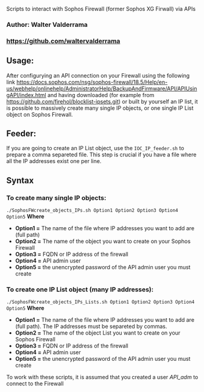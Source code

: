 Scripts to interact with Sophos Firewall (former Sophos XG Firwall) via APIs

### Author: Walter Valderrama ###
### https://github.com/waltervalderrama ###

## Usage:
After configurying an API connection on your Firewall using the following link
https://docs.sophos.com/nsg/sophos-firewall/18.5/Help/en-us/webhelp/onlinehelp/AdministratorHelp/BackupAndFirmware/API/APIUsingAPI/index.html
and having downloaded (for example from https://github.com/firehol/blocklist-ipsets.git) or built by yourself an IP list, it is possible to massively
create many single IP objects, or one single IP List object on Sophos Firewall.

## Feeder:
If you are going to create an IP List object, use the `IOC_IP_feeder.sh` to prepare a comma separeted file. This step is crucial if you have a file where all the IP addresses exist one per line.

## Syntax
### To create many single IP objects:
`./SophosFWcreate_objects_IPs.sh Option1 Option2 Option3 Option4 Option5`
**Where**
* **Option1 =** The name of the file where IP addresses you want to add are (full path)
* **Option2 =** The name of the object you want to create on your Sophos Firewall
* **Option3 =** FQDN or IP address of the firewall
* **Option4 =** API admin user
* **Option5 =** the unencrypted password of the API admin user you must create

### To create one IP List object (many IP addresses):
`./SophosFWcreate_objects_IPs_Lists.sh Option1 Option2 Option3 Option4 Option5`
**Where**
* **Option1 =** The name of the file where IP addresses you want to add are (full path). The IP addresses must be separeted by commas.
* **Option2 =** The name of the object List you want to create on your Sophos Firewall
* **Option3 =** FQDN or IP address of the firewall
* **Option4 =** API admin user
* **Option5 =** the unencrypted password of the API admin user you must create

To work with these scripts, it is assumed that you created a user *API_adm* to connect to the Firewall
